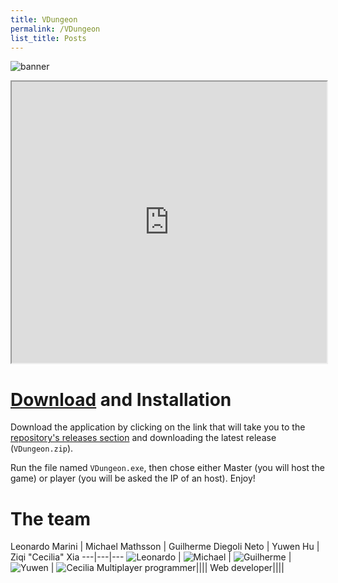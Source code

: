 ```yaml
---
title: VDungeon
permalink: /VDungeon
list_title: Posts
---
```


![banner](/assets/images/vdungeon/title.png)

<iframe src="https://drive.google.com/file/d/1vWwAvstuZiCn9L2g9PVEvxkBK_8MLckx/preview" width="100%" height="450px"></iframe>

# [Download](https://github.com/Bamarin/AGI20_Group05_VDungeon/releases) and Installation
Download the application by clicking on the link that will take you to the [repository's releases section](https://github.com/Bamarin/AGI20_Group05_VDungeon/releases) and downloading the latest release (`VDungeon.zip`).

Run the file named `VDungeon.exe`, then chose either Master (you will host the game) or player (you will be asked the IP of an host).
Enjoy!

# The team

Leonardo Marini | Michael Mathsson | Guilherme Diegoli Neto | Yuwen Hu | Ziqi "Cecilia" Xia
---|---|---
![Leonardo][leonardo] | ![Michael][michael] | ![Guilherme][guilherme] | ![Yuwen][yuwen] | ![Cecilia][cecilia]
Multiplayer programmer||||
Web developer||||




[leonardo]: /assets/images/vdungeon/leonardo.jpg
[michael]: /assets/images/vdungeon/michael.jpg
[guilherme]: /assets/images/vdungeon/guilherme.jpg
[yuwen]: /assets/images/vdungeon/yuwen.jpg
[cecilia]: /assets/images/vdungeon/cecilia.jpg




